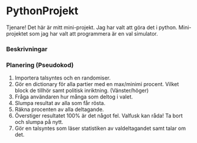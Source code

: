 # PythonProjekt
Tjenare! Det här är mitt mini-projekt. Jag har valt att göra det i python. Mini-projektet som jag har valt att programmera är en
val simulator. 

### Beskrivningar


### Planering (Pseudokod)

1. Importera talsyntes och en randomiser.
2. Gör en dictionary för alla partier med en max/minimi procent. Vilket block de tillhör samt politisk inriktning. (Vänster/höger)
3. Fråga användaren hur många som deltog i valet.
4. Slumpa resultat av alla som får rösta.
5. Räkna procenten av alla deltagande.
5. Överstiger resultatet 100% är det något fel. Valfusk kan råda! Ta bort och slumpa på nytt.
6. Gör en talsyntes som läser statistiken av valdeltagandet samt talar om det.

